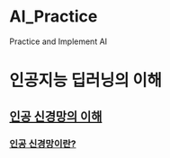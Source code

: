 # AI_Practice
 Practice and Implement AI

# 인공지능 딥러닝의 이해
## [인공 신경망의 이해](./1_1/README.md)
### [인공 신경망이란?](./1_1/1_1_1/README.md)
